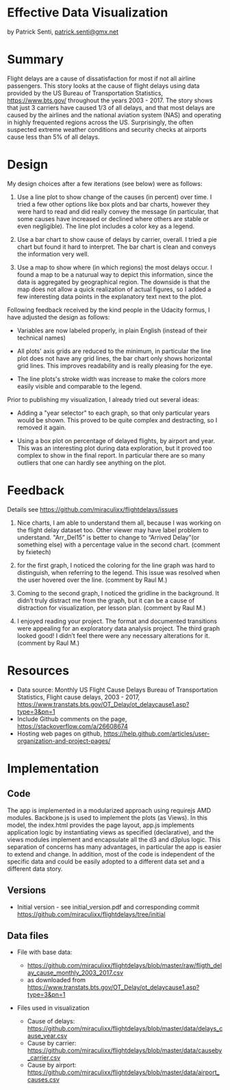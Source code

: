 Effective Data Visualization
============================

by Patrick Senti, patrick.senti@gmx.net

# Summary

Flight delays are a cause of dissatisfaction for most if not all airline passengers. This story looks
at the cause of flight delays using data provided by the US Bureau of Transportation Statistics,
https://www.bts.gov/ throughout the years 2003 - 2017. The story shows that just 3 carriers have caused 
1/3 of all delays, and that most delays are caused by the airlines and the national aviation system (NAS)
and operating in highly frequented regions across the US. Surprisingly, the often suspected extreme weather 
conditions and security checks at airports cause less than 5% of all delays.

# Design

My design choices after a few iterations (see below) were as follows:

1. Use a line plot to show change of the causes (in percent) over time. I tried a few other 
   options like box plots and bar charts, however they were hard to read and did really convey
   the message (in particular, that some causes have increased or declined where others are
   stable or even negligible). The line plot includes a color key as a legend.
   
2. Use a bar chart to show cause of delays by carrier, overall. I tried a pie chart but found
   it hard to interpret. The bar chart is clean and conveys the information very well.  
   
3. Use a map to show where (in which regions) the most delays occur. I found a map to be a naturual
   way to depict this information, since the data is aggregated by geographical region. The downside
   is that the map does not allow a quick realization of actual figures, so I added a few interesting
   data points in the explanatory text next to the plot.
   
Following feedback received by the kind people in the Udacity formus, I have adjusted the design as follows:

* Variables are now labeled properly, in plain English (instead of their technical names)

* All plots' axis grids are reduced to the minimum, in particular the line plot does not have any
  grid lines, the bar chart only shows horizontal grid lines. This improves readability and is really
  pleasing for the eye.
  
* The line plots's stroke width was increase to make the colors more easily visible and comparable to the
  legend.
 
Prior to publishing my visualization, I already tried out several ideas:

* Adding a "year selector" to each graph, so that only particular years would be shown. This proved
  to be quite complex and destracting, so I removed it again.
  
* Using a box plot on percentage of delayed flights, by airport and year. This was an interesting plot
  during data exploration, but it proved too complex to show in the final report. In particular there are
  so many outliers that one can hardly see anything on the plot.


# Feedback

Details see https://github.com/miraculixx/flightdelays/issues

1. Nice charts, I am able to understand them all, because I was working on the flight delay dataset too.
   Other viewer may have label problem to understand.
   "Arr_Del15” is better to change to “Arrived Delay”(or something else) with a percentage value in the second chart. 
   (comment by fxietech)

2. for the first graph, I noticed the coloring for the line graph was hard to distinguish, when referring to the legend. This issue was resolved when the user hovered over the line.
   (comment by Raul M.)
   
3. Coming to the second graph, I noticed the gridline in the background. It didn’t truly distract me from the graph, but it can be a cause of distraction for visualization, per lesson plan.
   (comment by Raul M.)
   
4. I enjoyed reading your project. The format and documented transitions were appealing for an exploratory data analysis project.
   The third graph looked good! I didn’t feel there were any necessary alterations for it.
   (comment by Raul M.)

# Resources

* Data source: Monthly US Flight Cause Delays Bureau of Transportation Statistics, Flight cause delays, 2003 - 2017,
  https://www.transtats.bts.gov/OT_Delay/ot_delaycause1.asp?type=3&pn=1
* Include Github comments on the page, https://stackoverflow.com/a/26608674
* Hosting web pages on github, https://help.github.com/articles/user-organization-and-project-pages/


# Implementation

## Code

The app is implemented in a modularized approach using requirejs AMD modules. Backbone.js is used to implement
the plots (as Views). In this model, the index.html provides the page layout, app.js implements application
logic by instantiating views as specified (declarative), and the views modules implement and encapsulate all
the d3 and d3plus logic. This separation of concerns has many advantages, in particular the app is easier to
extend and change. In addition, most of the code is independent of the specific data and could be easily 
adopted to a different data set and a different data story.

## Versions

* Initial version - see initial_version.pdf and corresponding commit https://github.com/miraculixx/flightdelays/tree/initial 

## Data files

* File with base data: 

	* https://github.com/miraculixx/flightdelays/blob/master/raw/fligth_delay_cause_monthly_2003_2017.csv
	* as downloaded from https://www.transtats.bts.gov/OT_Delay/ot_delaycause1.asp?type=3&pn=1
	
* Files used in visualization

	* Cause of delays: https://github.com/miraculixx/flightdelays/blob/master/data/delays_cause_year.csv
	* Cause by carrier: https://github.com/miraculixx/flightdelays/blob/master/data/causeby_carrier.csv
	* Cause by airport: https://github.com/miraculixx/flightdelays/blob/master/data/airport_causes.csv 

